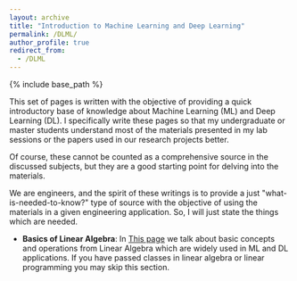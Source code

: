 ```yaml
---
layout: archive
title: "Introduction to Machine Learning and Deep Learning"
permalink: /DLML/
author_profile: true
redirect_from:
  - /DLML
---
```


{% include base_path %}

This set of pages is written with the objective of providing a quick introductory base of knowledge about Machine Learning (ML) and Deep Learning (DL). I specifically write these pages so that my undergraduate or master students understand most of the materials presented in my lab sessions or the papers used in our research projects better. 

Of course, these cannot be counted as a comprehensive source in the discussed subjects, but they are a good starting point for delving into the materials. 

We are engineers, and the spirit of these writings is to provide a just "what-is-needed-to-know?" type of source with the objective of using the materials in a given engineering application. So, I will just state the things which are needed. 

* **Basics of Linear Algebra**: In [This page](https://rezaym.github.io/DLML/Linear_Algebra) we talk about basic concepts and operations from Linear Algebra which are widely used in ML and DL applications. If you have passed classes in linear algebra or linear programming you may skip this section.
